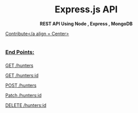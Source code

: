 <div align = Center , colour = Red>
    <h1> Express.js API</h1> 
   <strong> REST API Using Node , Express , MongoDB </strong>
   
</div>

<a href="https://github.com/Mehak-Mehta/Express.js-API/blob/master/CONTRIBUTING.md"> Contribute</a align = Center>

 # <h3> End Points: <h3>
   GET /hunters 
   
   GET /hunters:id
   
   POST /hunters
   
   Patch /hunters:id
   
   DELETE /hunters:id
   

